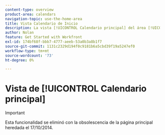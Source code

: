 ```yaml
---
content-type: overview
product-area: calendars
navigation-topic: use-the-home-area
title: Vista Calendario de Inicio
description: La vista [!UICONTROL Calendario principal] del área [!UICONTROL Página principal] le permite ver y administrar sus asignaciones de trabajo por semana y de trabajo en un calendario de trabajo personal visible solamente para usted. Puede usarlo para programar cuando desee realizar su trabajo. Y puede integrarlo con calendarios externos como [!UICONTROL Microsoft Outlook].
author: Nolan
feature: Get Started with Workfront
exl-id: 174bf68f-bbb7-4777-aeeb-53a0b3a8b1f7
source-git-commit: 1131c2329d194f0c9181b6a5cbd39f19a5247ef0
workflow-type: tm+mt
source-wordcount: '73'
ht-degree: 0%

---
```


# Vista de [!UICONTROL Calendario principal]

>[!IMPORTANT]
>
>Esta funcionalidad se eliminó con la obsolescencia de la página principal heredada el 17/10/2014.


<!--



The [!UICONTROL Home Calendar] view in the [!UICONTROL Home] area allows you to view and manage your work week and work assignments on a personal work calendar visible only to you. You can use it to schedule when you want to do your work. And you can integrate it with outside calendars such as a [!UICONTROL Microsoft Outlook] calendar. 

>[!NOTE]
>
>The [!UICONTROL Home Calendar] view is different from [!UICONTROL Calendar] reports. For more information about [!UICONTROL Calendar] reports, see [[!UICONTROL Calendar] reports overview](../../../reports-and-dashboards/reports/calendars/calendar-reports-overview.md).

If you need instructions on setting up your [!UICONTROL Home Calendar], see [Configure your [!UICONTROL Home Calendar] view settings](../../../workfront-basics/using-home/using-the-home-area/configure-home-calendar-view.md).

For information about accessing the [!UICONTROL Home Calendar] view, see [View the [!UICONTROL Home Calendar]](../../../workfront-basics/using-home/using-the-home-area/view-home-calendar.md).

For information integrating your [!UICONTROL Home Calendar] with an outside calendar, see [[!UICONTROL Configure your [!UICONTROL Home Calendar]] view settings](../../../workfront-basics/using-home/using-the-home-area/configure-home-calendar-view.md).

The remaining sections in this article explain sections and functions of the [!UICONTROL Home Calendar] View in more detail.

## Work list on the [!UICONTROL Home Calendar] 

Work items (Tasks, Issues, Requests, and Approvals) assigned to you, your groups, your teams, and your roles display in the [!UICONTROL work list] on the left of the Calendar in the [!UICONTROL Home] area.

![](assets/calview-qs-350x185.png)

You can drag your work items from the [!UICONTROL work list] to your [!UICONTROL Home Calendar] to schedule when you want to work on them. To learn more about scheduling your work, see [Use the [!UICONTROL Home Calendar] view](../../../workfront-basics/using-home/using-the-home-area/use-home-calendar-view.md).

You can click a work item in the list to view and update your progress on it.

![](assets/work-item-cl-350x126.png)

Depending on the item, the following information might display on the left of the calendar, for the item that you select in the work list:

* **[!UICONTROL Project name]**: Displays in the top left of the work item. This is the project to which the item is associated. In the example above, the project title is "Fall in 2020 campaign."
* **[!UICONTROL Work item name]**: Displays beneath the project name. In the example above, the title of the work item is "September 15 issue."
* **[!UICONTROL Done]**: Click this button to change the status of your work assignment to [!UICONTROL Done]. This button only displays when you are assigned to the task or issue.
* **[!UICONTROL Done with my part]**: Click the [!UICONTROL Done with my part] button to change the status of your work assignment to [!UICONTROL Done].
* **[!UICONTROL Planned]**: Displays the hours a resource manager has allocated for work to be completed on the item. To learn more about planned hours, see [Planned Hours overview](../../../manage-work/tasks/task-information/planned-hours.md).

* **[!UICONTROL Logged]**: Displays the hours you have logged on the work item in either a timesheet or the [!UICONTROL Updates] tab for the item. To learn more, see [Log time on a work item from the [!UICONTROL Home] area](../../../workfront-basics/using-home/using-the-home-area/log-time-on-work-item-in-home.md)

* **[!UICONTROL Scheduled]**: Displays the hours you have scheduled for the work item in the [!UICONTROL Calendar] view. To learn more about moving work items to your [!UICONTROL Calendar] view, see [Schedule work items in your [!UICONTROL Home Calendar]](../../../workfront-basics/using-home/using-the-home-area/use-home-calendar-view.md#scheduling-work-items-in-home-calendar) in [Use the [!UICONTROL Home Calendar] view](../../../workfront-basics/using-home/using-the-home-area/use-home-calendar-view.md).

* **[!UICONTROL Details]**: Click this button to display the details of the work item in the right panel of the [!UICONTROL Calendar] view.
* **[!UICONTROL Work On It]**: Click this button to accept the assignment to work on the item.

## Allocation bar

When you set up your [!UICONTROL Home Calendar], you specify the number of hours you typically work in a week (see [Configure your [!UICONTROL Home Calendar] view settings](../../../workfront-basics/using-home/using-the-home-area/configure-home-calendar-view.md)). [!DNL Adobe Workfront] uses this number to determine your total allocable work hours. 

The [!UICONTROL Allocation] bar is a visual representation of the number of hours in your work week and how you are using them.

![](assets/allocation-bar-qs-350x181.png)

The colors in the [!UICONTROL Allocation] bar indicate the following information:

* **Grey**: Number of hours scheduled for events from integrated calendars. For more information about integrating calendars, see the section [Configure your [!UICONTROL Home Calendar] view settings](../../../workfront-basics/using-home/using-the-home-area/configure-home-calendar-view.md#configuring-your-home-calendar-view) in [Configure your [!UICONTROL Home Calendar] view settings](../../../workfront-basics/using-home/using-the-home-area/configure-home-calendar-view.md).

* **Blue**: Number of hours you have scheduled for [!DNL Workfront] work items assigned to you. You can schedule work by dragging items from the [!UICONTROL Work List] and dropping them into your calendar. For more information about scheduling work, see the [Schedule work items in your [!UICONTROL Home Calendar]](../../../workfront-basics/using-home/using-the-home-area/use-home-calendar-view.md#scheduling-work-items-in-home-calendar) section in [Use the [!UICONTROL Home Calendar] view](../../../workfront-basics/using-home/using-the-home-area/use-home-calendar-view.md).

* **Light Blue**: The number of free hours available for allocation.
* **Red**(not shown above): Scheduled events and work items that have exceeded the number of hours you have available for the week.

## [!UICONTROL Due] bar

The [!UICONTROL Due] bar on your [!UICONTROL Home Calendar] displays the items that are due for the week currently displayed, according to their [!UICONTROL Planned Completion Date].

![](assets/duebar-qs-350x140.png)

>[!NOTE]
>
>If you have integrated your Microsoft calendar with your [!DNL Workfront] calendar, items in the [!UICONTROL Due] bar do not appear on your Microsoft calendar unless you have dragged them from the Work List to your [!DNL Workfront] Calendar. For more information, see the section  [Work list on the [!UICONTROL Home Calendar]](#work-list-on-the-home-calendar) above and the article  [Configure your [!UICONTROL Home Calendar] view settings](../../../workfront-basics/using-home/using-the-home-area/configure-home-calendar-view.md).

-->